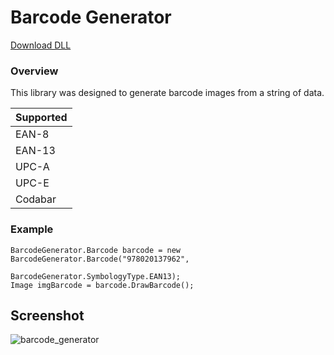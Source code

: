 # Barcode Generator

[Download DLL](https://drive.google.com/file/d/10n4ze8hVdTAEJT8SGNon6wJw71LlowAF/view?usp=sharing)

### Overview ###
This library was designed to generate barcode images from a string of data.

|   Supported   | 
| :------------- |
| EAN-8       | 
| EAN-13        |
| UPC-A         |
| UPC-E           | 
| Codabar          |

### Example ###
```
BarcodeGenerator.Barcode barcode = new BarcodeGenerator.Barcode("978020137962",
                                                BarcodeGenerator.SymbologyType.EAN13);
Image imgBarcode = barcode.DrawBarcode();
```

## Screenshot

![barcode_generator](https://user-images.githubusercontent.com/19513970/36727530-9b29d306-1be3-11e8-91bf-052a3e6383b7.png)

